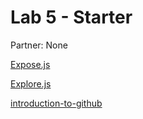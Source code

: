 # Lab 5 - Starter

Partner: None

[Expose.js](https://bsalvania.github.io/Lab5_Starter/expose.html) 

[Explore.js](https://bsalvania.github.io/Lab5_Starter/explore.html) 

[introduction-to-github](https://github.com/bsalvania/introduction-to-github)
